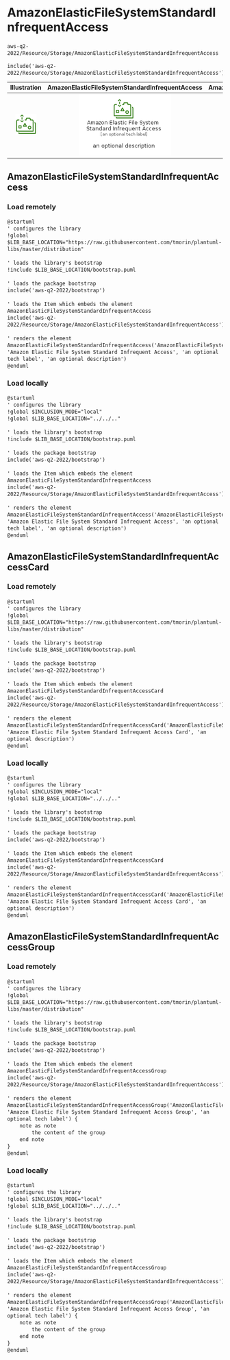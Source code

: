 # AmazonElasticFileSystemStandardInfrequentAccess


```text
aws-q2-2022/Resource/Storage/AmazonElasticFileSystemStandardInfrequentAccess
```

```text
include('aws-q2-2022/Resource/Storage/AmazonElasticFileSystemStandardInfrequentAccess')
```



| Illustration | AmazonElasticFileSystemStandardInfrequentAccess | AmazonElasticFileSystemStandardInfrequentAccessCard | AmazonElasticFileSystemStandardInfrequentAccessGroup |
| :---: | :---: | :---: | :---: |
| ![illustration for Illustration](../../../aws-q2-2022/Resource/Storage/AmazonElasticFileSystemStandardInfrequentAccess.png) | ![illustration for AmazonElasticFileSystemStandardInfrequentAccess](../../../aws-q2-2022/Resource/Storage/AmazonElasticFileSystemStandardInfrequentAccess.Local.png) | ![illustration for AmazonElasticFileSystemStandardInfrequentAccessCard](../../../aws-q2-2022/Resource/Storage/AmazonElasticFileSystemStandardInfrequentAccessCard.Local.png) | ![illustration for AmazonElasticFileSystemStandardInfrequentAccessGroup](../../../aws-q2-2022/Resource/Storage/AmazonElasticFileSystemStandardInfrequentAccessGroup.Local.png) |




## AmazonElasticFileSystemStandardInfrequentAccess

### Load remotely
```plantuml
@startuml
' configures the library
!global $LIB_BASE_LOCATION="https://raw.githubusercontent.com/tmorin/plantuml-libs/master/distribution"

' loads the library's bootstrap
!include $LIB_BASE_LOCATION/bootstrap.puml

' loads the package bootstrap
include('aws-q2-2022/bootstrap')

' loads the Item which embeds the element AmazonElasticFileSystemStandardInfrequentAccess
include('aws-q2-2022/Resource/Storage/AmazonElasticFileSystemStandardInfrequentAccess')

' renders the element
AmazonElasticFileSystemStandardInfrequentAccess('AmazonElasticFileSystemStandardInfrequentAccess', 'Amazon Elastic File System Standard Infrequent Access', 'an optional tech label', 'an optional description')
@enduml
```

### Load locally
```plantuml
@startuml
' configures the library
!global $INCLUSION_MODE="local"
!global $LIB_BASE_LOCATION="../../.."

' loads the library's bootstrap
!include $LIB_BASE_LOCATION/bootstrap.puml

' loads the package bootstrap
include('aws-q2-2022/bootstrap')

' loads the Item which embeds the element AmazonElasticFileSystemStandardInfrequentAccess
include('aws-q2-2022/Resource/Storage/AmazonElasticFileSystemStandardInfrequentAccess')

' renders the element
AmazonElasticFileSystemStandardInfrequentAccess('AmazonElasticFileSystemStandardInfrequentAccess', 'Amazon Elastic File System Standard Infrequent Access', 'an optional tech label', 'an optional description')
@enduml
```

## AmazonElasticFileSystemStandardInfrequentAccessCard

### Load remotely
```plantuml
@startuml
' configures the library
!global $LIB_BASE_LOCATION="https://raw.githubusercontent.com/tmorin/plantuml-libs/master/distribution"

' loads the library's bootstrap
!include $LIB_BASE_LOCATION/bootstrap.puml

' loads the package bootstrap
include('aws-q2-2022/bootstrap')

' loads the Item which embeds the element AmazonElasticFileSystemStandardInfrequentAccessCard
include('aws-q2-2022/Resource/Storage/AmazonElasticFileSystemStandardInfrequentAccess')

' renders the element
AmazonElasticFileSystemStandardInfrequentAccessCard('AmazonElasticFileSystemStandardInfrequentAccessCard', 'Amazon Elastic File System Standard Infrequent Access Card', 'an optional description')
@enduml
```

### Load locally
```plantuml
@startuml
' configures the library
!global $INCLUSION_MODE="local"
!global $LIB_BASE_LOCATION="../../.."

' loads the library's bootstrap
!include $LIB_BASE_LOCATION/bootstrap.puml

' loads the package bootstrap
include('aws-q2-2022/bootstrap')

' loads the Item which embeds the element AmazonElasticFileSystemStandardInfrequentAccessCard
include('aws-q2-2022/Resource/Storage/AmazonElasticFileSystemStandardInfrequentAccess')

' renders the element
AmazonElasticFileSystemStandardInfrequentAccessCard('AmazonElasticFileSystemStandardInfrequentAccessCard', 'Amazon Elastic File System Standard Infrequent Access Card', 'an optional description')
@enduml
```

## AmazonElasticFileSystemStandardInfrequentAccessGroup

### Load remotely
```plantuml
@startuml
' configures the library
!global $LIB_BASE_LOCATION="https://raw.githubusercontent.com/tmorin/plantuml-libs/master/distribution"

' loads the library's bootstrap
!include $LIB_BASE_LOCATION/bootstrap.puml

' loads the package bootstrap
include('aws-q2-2022/bootstrap')

' loads the Item which embeds the element AmazonElasticFileSystemStandardInfrequentAccessGroup
include('aws-q2-2022/Resource/Storage/AmazonElasticFileSystemStandardInfrequentAccess')

' renders the element
AmazonElasticFileSystemStandardInfrequentAccessGroup('AmazonElasticFileSystemStandardInfrequentAccessGroup', 'Amazon Elastic File System Standard Infrequent Access Group', 'an optional tech label') {
    note as note
        the content of the group
    end note
}
@enduml
```

### Load locally
```plantuml
@startuml
' configures the library
!global $INCLUSION_MODE="local"
!global $LIB_BASE_LOCATION="../../.."

' loads the library's bootstrap
!include $LIB_BASE_LOCATION/bootstrap.puml

' loads the package bootstrap
include('aws-q2-2022/bootstrap')

' loads the Item which embeds the element AmazonElasticFileSystemStandardInfrequentAccessGroup
include('aws-q2-2022/Resource/Storage/AmazonElasticFileSystemStandardInfrequentAccess')

' renders the element
AmazonElasticFileSystemStandardInfrequentAccessGroup('AmazonElasticFileSystemStandardInfrequentAccessGroup', 'Amazon Elastic File System Standard Infrequent Access Group', 'an optional tech label') {
    note as note
        the content of the group
    end note
}
@enduml
```

